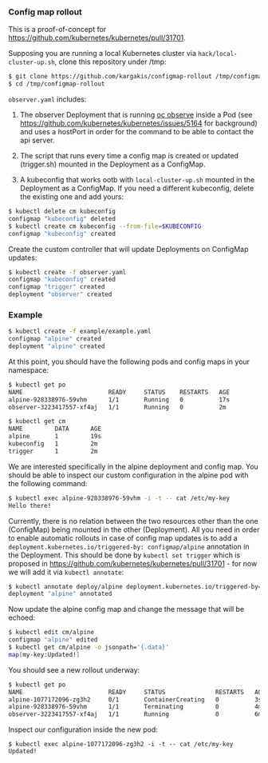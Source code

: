 ### Config map rollout

This is a proof-of-concept for https://github.com/kubernetes/kubernetes/pull/31701.

Supposing you are running a local Kubernetes cluster via `hack/local-cluster-up.sh`, clone this repository under /tmp:
```sh
$ git clone https://github.com/kargakis/configmap-rollout /tmp/configmap-rollout
$ cd /tmp/configmap-rollout
```

`observer.yaml` includes:

1) The observer Deployment that is running [oc observe](https://github.com/openshift/origin/blob/master/images/observe/Dockerfile) inside a Pod (see https://github.com/kubernetes/kubernetes/issues/5164 for background) and uses a hostPort in order for the command to be able to contact the api server.

2) The script that runs every time a config map is created or updated (trigger.sh) mounted in the Deployment as a ConfigMap.

3) A kubeconfig that works ootb with `local-cluster-up.sh` mounted in the Deployment as a ConfigMap. If you need a different kubeconfig, delete the existing one and add yours:
```sh
$ kubectl delete cm kubeconfig
configmap "kubeconfig" deleted
$ kubectl create cm kubeconfig --from-file=$KUBECONFIG
configmap "kubeconfig" created
```

Create the custom controller that will update Deployments on ConfigMap updates:
```sh
$ kubectl create -f observer.yaml
configmap "kubeconfig" created
configmap "trigger" created
deployment "observer" created
```


### Example

```sh
$ kubectl create -f example/example.yaml
configmap "alpine" created
deployment "alpine" created
```

At this point, you should have the following pods and config maps in your namespace:
```sh
$ kubectl get po
NAME                        READY     STATUS    RESTARTS   AGE
alpine-928338976-59vhm      1/1       Running   0          17s
observer-3223417557-xf4aj   1/1       Running   0          2m
```
```sh
$ kubectl get cm
NAME         DATA      AGE
alpine       1         19s
kubeconfig   1         2m
trigger      1         2m
```

We are interested specifically in the alpine deployment and config map. You should be able to inspect our custom configuration in the alpine pod with the following command:
```sh
$ kubectl exec alpine-928338976-59vhm -i -t -- cat /etc/my-key
Hello there!
```

Currently, there is no relation between the two resources other than the one (ConfigMap) being mounted in the other (Deployment). All you need in order to enable automatic rollouts in case of config map updates is to add a `deployment.kubernetes.io/triggered-by: configmap/alpine` annotation in the Deployment. This should be done by `kubectl set trigger` which is proposed in https://github.com/kubernetes/kubernetes/pull/31701 - for now we will add it via `kubectl annotate`:
```sh
$ kubectl annotate deploy/alpine deployment.kubernetes.io/triggered-by=configmap/alpine
deployment "alpine" annotated
```

Now update the alpine config map and change the message that will be echoed:
```sh
$ kubectl edit cm/alpine
configmap "alpine" edited
$ kubectl get cm/alpine -o jsonpath='{.data}'
map[my-key:Updated!]
```

You should see a new rollout underway:
```sh
$ kubectl get po
NAME                        READY     STATUS              RESTARTS   AGE
alpine-1077172096-zg3h2     0/1       ContainerCreating   0          3s
alpine-928338976-59vhm      1/1       Terminating         0          4m
observer-3223417557-xf4aj   1/1       Running             0          6m
```

Inspect our configuration inside the new pod:
```
$ kubectl exec alpine-1077172096-zg3h2 -i -t -- cat /etc/my-key
Updated!
```